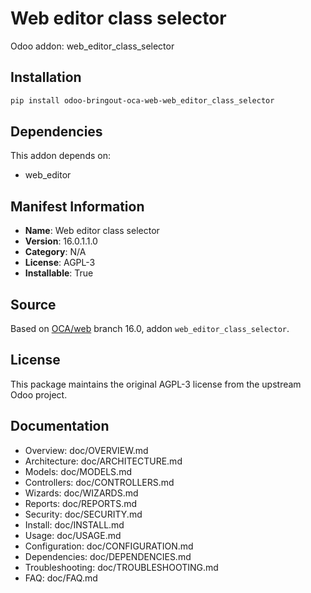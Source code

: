 # Web editor class selector

Odoo addon: web_editor_class_selector

## Installation

```bash
pip install odoo-bringout-oca-web-web_editor_class_selector
```

## Dependencies

This addon depends on:
- web_editor

## Manifest Information

- **Name**: Web editor class selector
- **Version**: 16.0.1.1.0
- **Category**: N/A
- **License**: AGPL-3
- **Installable**: True

## Source

Based on [OCA/web](https://github.com/OCA/web) branch 16.0, addon `web_editor_class_selector`.

## License

This package maintains the original AGPL-3 license from the upstream Odoo project.

## Documentation

- Overview: doc/OVERVIEW.md
- Architecture: doc/ARCHITECTURE.md
- Models: doc/MODELS.md
- Controllers: doc/CONTROLLERS.md
- Wizards: doc/WIZARDS.md
- Reports: doc/REPORTS.md
- Security: doc/SECURITY.md
- Install: doc/INSTALL.md
- Usage: doc/USAGE.md
- Configuration: doc/CONFIGURATION.md
- Dependencies: doc/DEPENDENCIES.md
- Troubleshooting: doc/TROUBLESHOOTING.md
- FAQ: doc/FAQ.md
